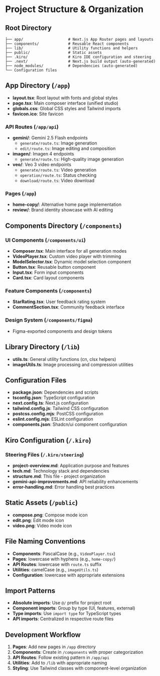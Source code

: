 # Project Structure & Organization

## Root Directory

```
├── app/                    # Next.js App Router pages and layouts
├── components/             # Reusable React components
├── lib/                    # Utility functions and helpers
├── public/                 # Static assets
├── .kiro/                  # Kiro IDE configuration and steering
├── .next/                  # Next.js build output (auto-generated)
├── node_modules/           # Dependencies (auto-generated)
└── Configuration files
```

## App Directory (`/app`)

- **layout.tsx**: Root layout with fonts and global styles
- **page.tsx**: Main composer interface (unified studio)
- **globals.css**: Global CSS styles and Tailwind imports
- **favicon.ico**: Site favicon

### API Routes (`/app/api`)

- **gemini/**: Gemini 2.5 Flash endpoints
  - `generate/route.ts`: Image generation
  - `edit/route.ts`: Image editing and composition
- **imagen/**: Imagen 4 endpoints
  - `generate/route.ts`: High-quality image generation
- **veo/**: Veo 3 video endpoints
  - `generate/route.ts`: Video generation
  - `operation/route.ts`: Status checking
  - `download/route.ts`: Video download

### Pages (`/app`)

- **home-copy/**: Alternative home page implementation
- **review/**: Brand identity showcase with AI editing

## Components Directory (`/components`)

### UI Components (`/components/ui`)

- **Composer.tsx**: Main interface for all generation modes
- **VideoPlayer.tsx**: Custom video player with trimming
- **ModelSelector.tsx**: Dynamic model selection component
- **Button.tsx**: Reusable button component
- **Input.tsx**: Form input components
- **Card.tsx**: Card layout components

### Feature Components (`/components`)

- **StarRating.tsx**: User feedback rating system
- **CommentSection.tsx**: Community feedback interface

### Design System (`/components/figma`)

- Figma-exported components and design tokens

## Library Directory (`/lib`)

- **utils.ts**: General utility functions (cn, clsx helpers)
- **imageUtils.ts**: Image processing and compression utilities

## Configuration Files

- **package.json**: Dependencies and scripts
- **tsconfig.json**: TypeScript configuration
- **next.config.ts**: Next.js configuration
- **tailwind.config.js**: Tailwind CSS configuration
- **postcss.config.mjs**: PostCSS configuration
- **eslint.config.mjs**: ESLint configuration
- **components.json**: Shadcn/ui component configuration

## Kiro Configuration (`/.kiro`)

### Steering Files (`/.kiro/steering`)

- **project-overview.md**: Application purpose and features
- **tech.md**: Technology stack and dependencies
- **structure.md**: This file - project organization
- **gemini-api-improvements.md**: API reliability enhancements
- **error-handling.md**: Error handling best practices

## Static Assets (`/public`)

- **compose.png**: Compose mode icon
- **edit.png**: Edit mode icon
- **video.png**: Video mode icon

## File Naming Conventions

- **Components**: PascalCase (e.g., `VideoPlayer.tsx`)
- **Pages**: lowercase with hyphens (e.g., `home-copy/`)
- **API Routes**: lowercase with `route.ts` suffix
- **Utilities**: camelCase (e.g., `imageUtils.ts`)
- **Configuration**: lowercase with appropriate extensions

## Import Patterns

- **Absolute imports**: Use `@/` prefix for project root
- **Component imports**: Group by type (UI, features, external)
- **Type imports**: Use `import type` for TypeScript types
- **API imports**: Centralized in respective route files

## Development Workflow

1. **Pages**: Add new pages in `/app` directory
2. **Components**: Create in `/components` with proper categorization
3. **API Routes**: Follow existing pattern in `/app/api`
4. **Utilities**: Add to `/lib` with appropriate naming
5. **Styling**: Use Tailwind classes with component-level organization
